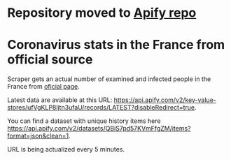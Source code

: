 # Repository moved to [Apify repo](https://github.com/apifytech/covid-19/tree/master/france)









# Coronavirus stats in the France from official source
Scraper gets an actual number of examined and infected people in the France from [oficial page](https://dashboard.covid19.data.gouv.fr/).

Latest data are available at this URL: https://api.apify.com/v2/key-value-stores/ufVgKLP8ljtn3ufaU/records/LATEST?disableRedirect=true.

You can find a dataset with unique history items here https://api.apify.com/v2/datasets/QBiS7pd57KVmFfgZM/items?format=json&clean=1.

URL is being actualized every 5 minutes.
